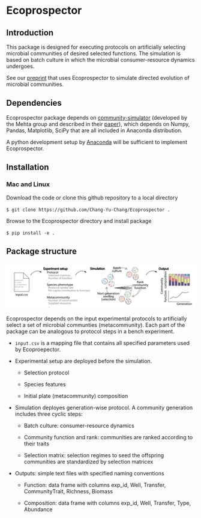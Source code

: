 # Ecoprospector

## Introduction

This package is designed for executing protocols on artificially selecting microbial communities of desired selected functions. The simulation is based on batch culture in which the microbial consumer-resource dynamics undergoes.

See our [preprint](https://www.biorxiv.org/content/10.1101/2020.07.24.214775v2) that uses Ecoprospector to simulate directed evolution of microbial communities.

## Dependencies

Ecoprospector package depends on [community-simulator](https://github.com/Emergent-Behaviors-in-Biology/community-simulator) (developed by the Mehta group and described in their [paper](https://journals.plos.org/plosone/article?id=10.1371/journal.pone.0230430)), which depends on Numpy, Pandas, Matplotlib, SciPy that are all included in Anaconda distribution. 

A python development setup by [Anaconda](https://docs.anaconda.com/anaconda/install/) will be sufficient to implement Ecoprospector.

## Installation

### Mac and Linux

Download the code or clone this github repository to a local directory 

`$ git clone https://github.com/Chang-Yu-Chang/Ecoprospector .`

Browse to the Ecoprospector directory and install package 

`$ pip install -e .`


## Package structure

![Ecoprospector](outline.png)

Ecoprospector depends on the input experimental protocols to artificially select a set of microbial communties (metacommunity). Each part of the package can be analogous to protocol steps in a bench experiment. 


- `input.csv` is a mapping file that contains all specified parameters used by Ecoproepector.

- Experimental setup are deployed before the simulation.
    
    - Selection protocol
    
    - Species features
    
    - Initial plate (metacommunity) composition

- Simulation deployes generation-wise protocol. A community generation includes three cyclic steps:

    - Batch culture: consumer-resource dynamics
    
    - Community function and rank: communities are ranked according to their traits
    
    - Selection matrix: selection regimes to seed the offspring communities are standardized by selection matricex

- Outputs: simple text files with specified naming conventions

    - Function: data frame with columns exp_id, Well, Transfer, CommunityTrait, Richness, Biomass
    
    - Composition: data frame with columns exp_id, Well, Transfer, Type, Abundance










